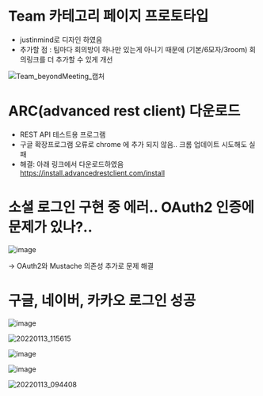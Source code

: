 # Team 카테고리 페이지 프로토타입
- justinmind로 디자인 하였음
- 추가할 점 : 팀마다 회의방이 하나만 있는게 아니기 때문에 (기본/6모자/3room) 회의링크를 더 추가할 수 있게 개선

![Team_beyondMeeting_캡처](/uploads/8a375f3e1002facff14edad4eaebeffa/Team_beyondMeeting_캡처.png)


# ARC(advanced rest client) 다운로드
- REST API 테스트용 프로그램
- 구글 확장프로그램 오류로 chrome 에 추가 되지 않음.. 크롬 업데이트 시도해도 실패
- 해결: 아래 링크에서 다운로드하였음
https://install.advancedrestclient.com/install

# 소셜 로그인 구현 중 에러.. OAuth2 인증에 문제가 있나?..
![image](/uploads/f76b12f4bfdeb0205cee8ebd4564620d/image.png)

-> OAuth2와 Mustache 의존성 추가로 문제 해결


# 구글, 네이버, 카카오 로그인 성공
![image](/uploads/3e4acff4f7f0c5edbae610d214b0361a/image.png)

![20220113_115615](/uploads/d77c8099b05d93fba49a6d7ec643bec2/20220113_115615.png)

![image](/uploads/8e2bd809beadc05e84a41e545666f2a9/image.png)

![image](/uploads/a754b743848dc5e62b19bdbcba38c6b0/image.png)

![20220113_094408](/uploads/28a5c108c05ff92e55808dfc74b18673/20220113_094408.png)


